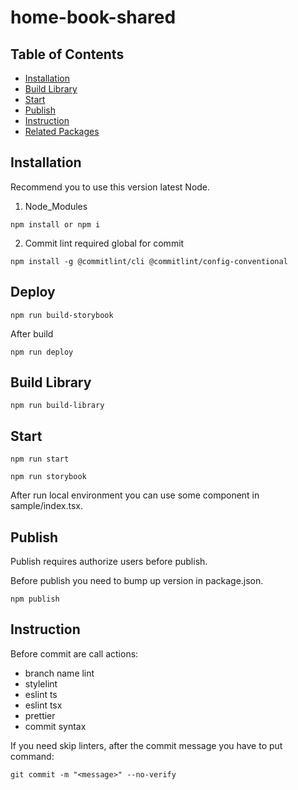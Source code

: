 # home-book-shared

## Table of Contents

- [Installation](#Installation)
- [Build Library](#Build-Library)
- [Start](#Start)
- [Publish](#Publish)
- [Instruction](#Instruction)
- [Related Packages](#Related-Packages)

## Installation

Recommend you to use this version latest Node.

1. Node_Modules

```
npm install or npm i
```

2. Commit lint required global for commit

```
npm install -g @commitlint/cli @commitlint/config-conventional
```

## Deploy

```
npm run build-storybook
```

After build

```
npm run deploy
```

## Build Library

```
npm run build-library
```

## Start

```
npm run start
```

```
npm run storybook
```

After run local environment you can use some component in sample/index.tsx.

## Publish

Publish requires authorize users before publish.

Before publish you need to bump up version in package.json.

```
npm publish
```

## Instruction

Before commit are call actions:

- branch name lint
- stylelint
- eslint ts
- eslint tsx
- prettier
- commit syntax

If you need skip linters, after the commit message you have to put command:

```
git commit -m "<message>" --no-verify
```
